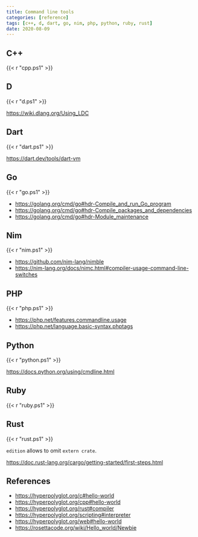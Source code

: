 ```yaml
---
title: Command line tools
categories: [reference]
tags: [c++, d, dart, go, nim, php, python, ruby, rust]
date: 2020-08-09
---
```


## C++

{{< r "cpp.ps1" >}}

## D

{{< r "d.ps1" >}}

<https://wiki.dlang.org/Using_LDC>

## Dart

{{< r "dart.ps1" >}}

<https://dart.dev/tools/dart-vm>

## Go

{{< r "go.ps1" >}}

- <https://golang.org/cmd/go#hdr-Compile_and_run_Go_program>
- <https://golang.org/cmd/go#hdr-Compile_packages_and_dependencies>
- <https://golang.org/cmd/go#hdr-Module_maintenance>

## Nim

{{< r "nim.ps1" >}}

- <https://github.com/nim-lang/nimble>
- <https://nim-lang.org/docs/nimc.html#compiler-usage-command-line-switches>

## PHP

{{< r "php.ps1" >}}

- <https://php.net/features.commandline.usage>
- <https://php.net/language.basic-syntax.phptags>

## Python

{{< r "python.ps1" >}}

<https://docs.python.org/using/cmdline.html>

## Ruby

{{< r "ruby.ps1" >}}

## Rust

{{< r "rust.ps1" >}}

`edition` allows to omit `extern crate`.

<https://doc.rust-lang.org/cargo/getting-started/first-steps.html>

## References

- <https://hyperpolyglot.org/c#hello-world>
- <https://hyperpolyglot.org/cpp#hello-world>
- <https://hyperpolyglot.org/rust#compiler>
- <https://hyperpolyglot.org/scripting#interpreter>
- <https://hyperpolyglot.org/web#hello-world>
- <https://rosettacode.org/wiki/Hello_world/Newbie>
